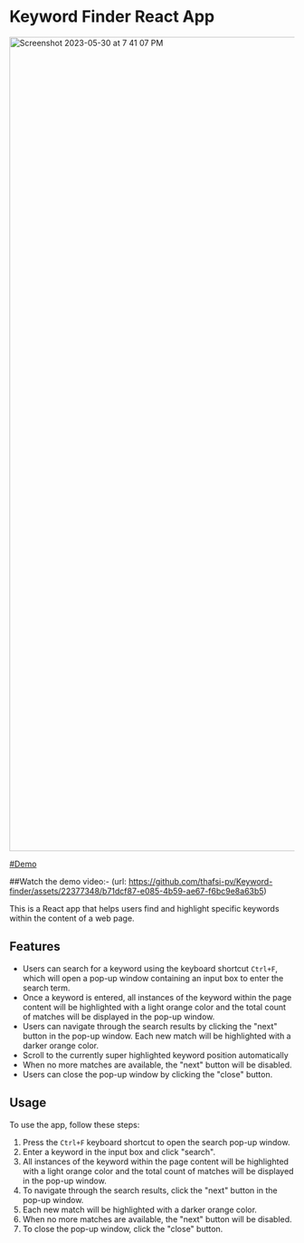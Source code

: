 # Keyword Finder React App

<img width="1439" alt="Screenshot 2023-05-30 at 7 41 07 PM" src="https://github.com/thafsi-pv/Keyword-finder/assets/22377348/35b29322-2801-4d8c-b667-0c3d94ac83cf">


[#Demo](https://keyword-finder-taupe.vercel.app)

##Watch the demo video:- (url: https://github.com/thafsi-pv/Keyword-finder/assets/22377348/b71dcf87-e085-4b59-ae67-f6bc9e8a63b5)


This is a React app that helps users find and highlight specific keywords within the content of a web page. 

## Features

- Users can search for a keyword using the keyboard shortcut `Ctrl+F`, which will open a pop-up window containing an input box to enter the search term.
- Once a keyword is entered, all instances of the keyword within the page content will be highlighted with a light orange color and the total count of matches will be displayed in the pop-up window.
- Users can navigate through the search results by clicking the "next" button in the pop-up window. Each new match will be highlighted with a darker orange color.
- Scroll to the currently super highlighted keyword position automatically
- When no more matches are available, the "next" button will be disabled. 
- Users can close the pop-up window by clicking the "close" button.

## Usage

To use the app, follow these steps:

1. Press the `Ctrl+F` keyboard shortcut to open the search pop-up window.
2. Enter a keyword in the input box and click "search".
3. All instances of the keyword within the page content will be highlighted with a light orange color and the total count of matches will be displayed in the pop-up window.
4. To navigate through the search results, click the "next" button in the pop-up window.
5. Each new match will be highlighted with a darker orange color.
6. When no more matches are available, the "next" button will be disabled.
7. To close the pop-up window, click the "close" button.
